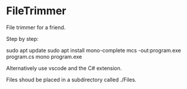 # FileTrimmer
File trimmer for a friend.

Step by step:

sudo apt update
sudo apt install mono-complete
mcs -out:program.exe program.cs
mono program.exe

Alternatively use vscode and the C# extension.

Files shoud be placed in a subdirectory called ./Files.
